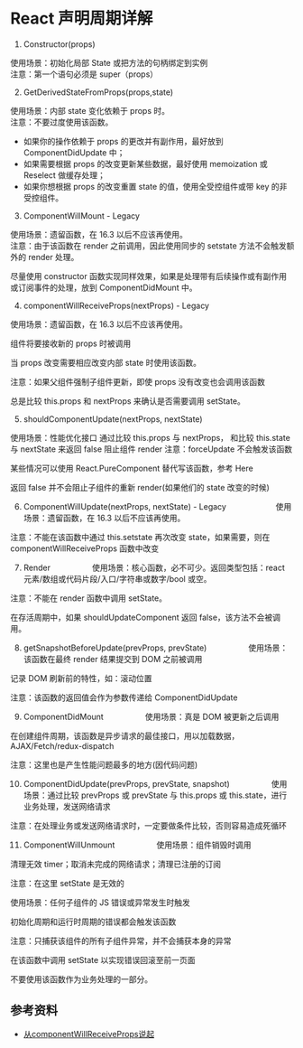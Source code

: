 # React 声明周期详解

1. Constructor(props)

使用场景：初始化局部 State 或把方法的句柄绑定到实例  
注意：第一个语句必须是 super（props）

2. GetDerivedStateFromProps(props,state)

使用场景：内部 state 变化依赖于 props 时。  
注意：不要过度使用该函数。

* 如果你的操作依赖于 props 的更改并有副作用，最好放到 ComponentDidUpdate 中；
* 如果需要根据 props 的改变更新某些数据，最好使用 memoization 或 Reselect 做缓存处理；
* 如果你想根据 props 的改变重置 state 的值，使用全受控组件或带 key 的非受控组件。

3. ComponentWillMount - Legacy

使用场景：遗留函数，在 16.3 以后不应该再使用。  
注意：由于该函数在 render 之前调用，因此使用同步的 setstate 方法不会触发额外的 render 处理。

尽量使用 constructor 函数实现同样效果，如果是处理带有后续操作或有副作用或订阅事件的处理，放到 ComponentDidMount 中。

4. componentWillReceiveProps(nextProps) - Legacy

使用场景：遗留函数，在 16.3 以后不应该再使用。

组件将要接收新的 props 时被调用

当 props 改变需要相应改变内部 state 时使用该函数。

注意：如果父组件强制子组件更新，即使 props 没有改变也会调用该函数

总是比较 this.props 和 nextProps 来确认是否需要调用 setState。

5. shouldComponentUpdate(nextProps, nextState)

使用场景：性能优化接口 通过比较 this.props 与 nextProps， 和比较 this.state 与 nextState 来返回 false 阻止组件 render
注意：forceUpdate 不会触发该函数

某些情况可以使用 React.PureComponent 替代写该函数，参考 Here

返回 false 并不会阻止子组件的重新 render(如果他们的 state 改变的时候)

6. ComponentWillUpdate(nextProps, nextState) - Legacy
   　　　　　　使用场景：遗留函数，在 16.3 以后不应该再使用。

注意：不能在该函数中通过 this.setstate 再次改变 state，如果需要，则在 componentWillReceiveProps 函数中改变

7. Render
   　　　　　使用场景：核心函数，必不可少。返回类型包括：react 元素/数组或代码片段/入口/字符串或数字/bool 或空。

注意：不能在 render 函数中调用 setState。

在存活周期中，如果 shouldUpdateComponent 返回 false，该方法不会被调用。

8. getSnapshotBeforeUpdate(prevProps, prevState)
   　　　　　使用场景：该函数在最终 render 结果提交到 DOM 之前被调用

记录 DOM 刷新前的特性，如：滚动位置

注意：该函数的返回值会作为参数传递给 ComponentDidUpdate

9. ComponentDidMount
   　　　　　使用场景：真是 DOM 被更新之后调用

在创建组件周期，该函数是异步请求的最佳接口，用以加载数据，AJAX/Fetch/redux-dispatch

注意：这里也是产生性能问题最多的地方(因代码问题)

10. ComponentDidUpdate(prevProps, prevState, snapshot)
    　　　　　使用场景：通过比较 prevProps 或 prevState 与 this.props 或 this.state，进行业务处理，发送网络请求

注意：在处理业务或发送网络请求时，一定要做条件比较，否则容易造成死循环

11. ComponentWillUnmount
    　　　　　使用场景：组件销毁时调用

清理无效 timer；取消未完成的网络请求；清理已注册的订阅

注意：在这里 setState 是无效的

使用场景：任何子组件的 JS 错误或异常发生时触发

初始化周期和运行时周期的错误都会触发该函数

注意：只捕获该组件的所有子组件异常，并不会捕获本身的异常

在该函数中调用 setState 以实现错误回滚至前一页面

不要使用该函数作为业务处理的一部分。


## 参考资料

* [从componentWillReceiveProps说起][1]

[1]: http://www.ayqy.net/blog/%E4%BB%8Ecomponentwillreceiveprops%E8%AF%B4%E8%B5%B7/